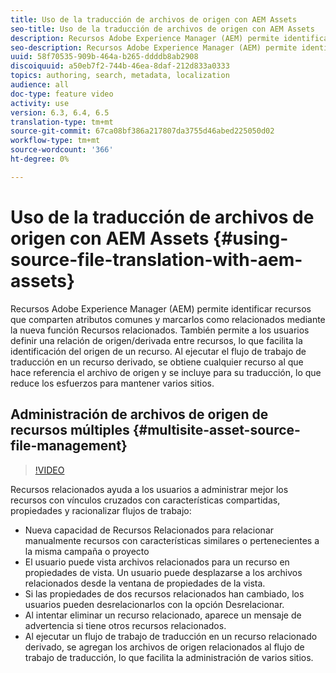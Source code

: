 ```yaml
---
title: Uso de la traducción de archivos de origen con AEM Assets
seo-title: Uso de la traducción de archivos de origen con AEM Assets
description: Recursos Adobe Experience Manager (AEM) permite identificar recursos que comparten atributos comunes y marcarlos como relacionados mediante la nueva función Recursos relacionados. También permite a los usuarios definir una relación de origen/derivada entre recursos, lo que facilita la identificación del origen de un recurso. Al ejecutar el flujo de trabajo de traducción en un recurso derivado, se obtiene cualquier recurso al que hace referencia el archivo de origen y se incluye para su traducción, lo que reduce los esfuerzos para mantener varios sitios.
seo-description: Recursos Adobe Experience Manager (AEM) permite identificar recursos que comparten atributos comunes y marcarlos como relacionados mediante la nueva función Recursos relacionados. También permite a los usuarios definir una relación de origen/derivada entre recursos, lo que facilita la identificación del origen de un recurso. Al ejecutar el flujo de trabajo de traducción en un recurso derivado, se obtiene cualquier recurso al que hace referencia el archivo de origen y se incluye para su traducción, lo que reduce los esfuerzos para mantener varios sitios.
uuid: 58f70535-909b-464a-b265-ddddb8ab2908
discoiquuid: a50eb7f2-744b-46ea-8daf-212d833a0333
topics: authoring, search, metadata, localization
audience: all
doc-type: feature video
activity: use
version: 6.3, 6.4, 6.5
translation-type: tm+mt
source-git-commit: 67ca08bf386a217807da3755d46abed225050d02
workflow-type: tm+mt
source-wordcount: '366'
ht-degree: 0%

---
```



# Uso de la traducción de archivos de origen con AEM Assets {#using-source-file-translation-with-aem-assets}

Recursos Adobe Experience Manager (AEM) permite identificar recursos que comparten atributos comunes y marcarlos como relacionados mediante la nueva función Recursos relacionados. También permite a los usuarios definir una relación de origen/derivada entre recursos, lo que facilita la identificación del origen de un recurso. Al ejecutar el flujo de trabajo de traducción en un recurso derivado, se obtiene cualquier recurso al que hace referencia el archivo de origen y se incluye para su traducción, lo que reduce los esfuerzos para mantener varios sitios.

## Administración de archivos de origen de recursos múltiples {#multisite-asset-source-file-management}

>[!VIDEO](https://video.tv.adobe.com/v/18331/?quality=9&learn=on)

Recursos relacionados ayuda a los usuarios a administrar mejor los recursos con vínculos cruzados con características compartidas, propiedades y racionalizar flujos de trabajo:

* Nueva capacidad de Recursos Relacionados para relacionar manualmente recursos con características similares o pertenecientes a la misma campaña o proyecto
* El usuario puede vista archivos relacionados para un recurso en propiedades de vista. Un usuario puede desplazarse a los archivos relacionados desde la ventana de propiedades de la vista.
* Si las propiedades de dos recursos relacionados han cambiado, los usuarios pueden desrelacionarlos con la opción Desrelacionar.
* Al intentar eliminar un recurso relacionado, aparece un mensaje de advertencia si tiene otros recursos relacionados.
* Al ejecutar un flujo de trabajo de traducción en un recurso relacionado derivado, se agregan los archivos de origen relacionados al flujo de trabajo de traducción, lo que facilita la administración de varios sitios.